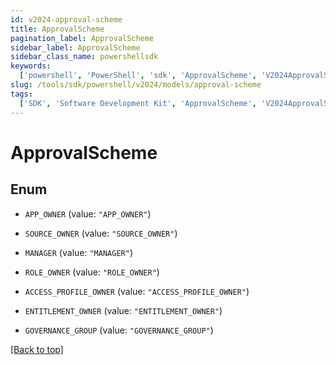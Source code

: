 ```yaml
---
id: v2024-approval-scheme
title: ApprovalScheme
pagination_label: ApprovalScheme
sidebar_label: ApprovalScheme
sidebar_class_name: powershellsdk
keywords:
  ['powershell', 'PowerShell', 'sdk', 'ApprovalScheme', 'V2024ApprovalScheme']
slug: /tools/sdk/powershell/v2024/models/approval-scheme
tags:
  ['SDK', 'Software Development Kit', 'ApprovalScheme', 'V2024ApprovalScheme']
---
```


# ApprovalScheme

## Enum

- `APP_OWNER` (value: `"APP_OWNER"`)

- `SOURCE_OWNER` (value: `"SOURCE_OWNER"`)

- `MANAGER` (value: `"MANAGER"`)

- `ROLE_OWNER` (value: `"ROLE_OWNER"`)

- `ACCESS_PROFILE_OWNER` (value: `"ACCESS_PROFILE_OWNER"`)

- `ENTITLEMENT_OWNER` (value: `"ENTITLEMENT_OWNER"`)

- `GOVERNANCE_GROUP` (value: `"GOVERNANCE_GROUP"`)

[[Back to top]](#)
